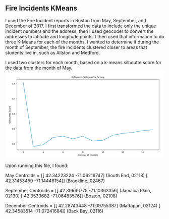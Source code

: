 
## Fire Incidents KMeans

I used the Fire Incident reports in Boston from May, September, and December of 2017. I first transformed the data to include only the unique incident numbers and the address, then I used geocoder to convert the addresses to latitude and longitude points. I then used that information to do three K-Means for each of the months. I wanted to determine if during the month of September, the fire incidents clustered closer to areas that students live in, such as Allston and Medford.

I used two clusters for each month, based on a k-means silhoutte score for the data from the month of May.
![](../Silhouette_Score.png)

Upon running this file, I found:

May Centroids =  [[ 42.34223224 -71.06216747] (South End, 02118)
                  [ 42.31453459 -71.14446154]] (Brookline, 02467)

September Centroids =  [[ 42.30666775 -71.10363356] (Jamaica Plain, 02130)
                        [ 42.3533682  -71.06483576]] (Boston, 02108)

December Centroids =  [[ 42.28743448 -71.09755387] (Mattapan, 02124)
                       [ 42.34583514 -71.07241684]] (Back Bay, 02116)

